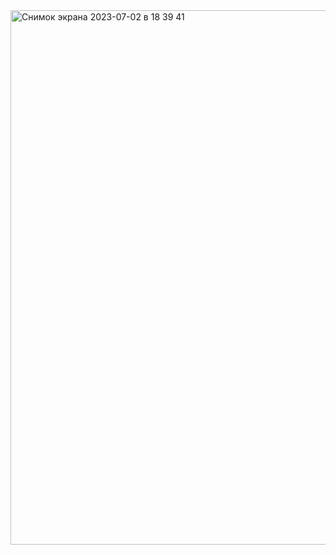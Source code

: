 
<img width="855" alt="Снимок экрана 2023-07-02 в 18 39 41" src="https://github.com/impiia/advice-generator-app-main/assets/29872482/6397c5b6-9153-45a0-a3be-01372594c907">
